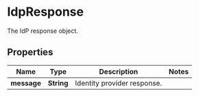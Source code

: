 

# IdpResponse

The IdP response object.

## Properties

Name | Type | Description | Notes
------------ | ------------- | ------------- | -------------
**message** | **String** | Identity provider response. | 



